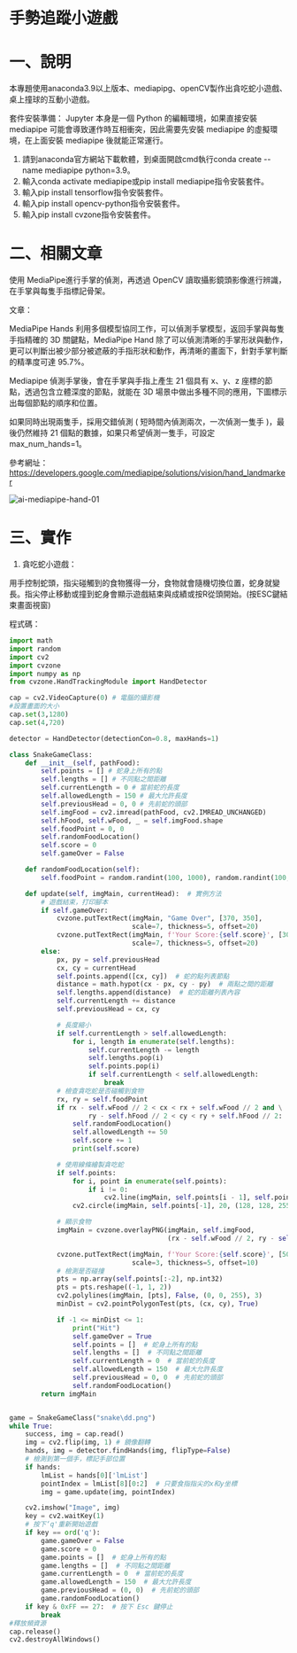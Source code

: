 # 手勢追蹤小遊戲
# 一、說明
本專題使用anaconda3.9以上版本、mediapipg、openCV製作出貪吃蛇小遊戲、桌上撞球的互動小遊戲。

套件安裝準備：
Jupyter 本身是一個 Python 的編輯環境，如果直接安裝 mediapipe 可能會導致運作時互相衝突，因此需要先安裝 mediapipe 的虛擬環境，在上面安裝 mediapipe 後就能正常運行。
1.	請到anaconda官方網站下載軟體，到桌面開啟cmd執行conda create --name mediapipe python=3.9。
2.	輸入conda activate mediapipe或pip install mediapipe指令安裝套件。
3.	輸入pip install tensorflow指令安裝套件。
4.	輸入pip install opencv-python指令安裝套件。
5.	輸入pip install cvzone指令安裝套件。
# 二、相關文章
使用 MediaPipe進行手掌的偵測，再透過 OpenCV 讀取攝影鏡頭影像進行辨識，在手掌與每隻手指標記骨架。

文章：

MediaPipe Hands 利用多個模型協同工作，可以偵測手掌模型，返回手掌與每隻手指精確的 3D 關鍵點，MediaPipe Hand 除了可以偵測清晰的手掌形狀與動作，更可以判斷出被少部分被遮蔽的手指形狀和動作，再清晰的畫面下，針對手掌判斷的精準度可達 95.7%。

Mediapipe 偵測手掌後，會在手掌與手指上產生 21 個具有 x、y、z 座標的節點，透過包含立體深度的節點，就能在 3D 場景中做出多種不同的應用，下圖標示出每個節點的順序和位置。

如果同時出現兩隻手，採用交錯偵測 ( 短時間內偵測兩次，一次偵測一隻手 )，最後仍然維持 21 個點的數據，如果只希望偵測一隻手，可設定 max_num_hands=1。

參考網址：https://developers.google.com/mediapipe/solutions/vision/hand_landmarker

![ai-mediapipe-hand-01](https://github.com/LonelyCaesar/Hand-tracking-mini-game/assets/101235367/5d0079bd-4f3e-49e2-bff1-a471cee6e5a2)

# 三、實作
1.	貪吃蛇小遊戲：

用手控制蛇頭，指尖碰觸到的食物獲得一分，食物就會隨機切換位置，蛇身就變長。指尖停止移動或撞到蛇身會顯示遊戲結束與成績或按R從頭開始。(按ESC鍵結束畫面視窗) 

程式碼：
```python
import math
import random
import cv2
import cvzone
import numpy as np
from cvzone.HandTrackingModule import HandDetector

cap = cv2.VideoCapture(0) # 電腦的攝影機
#設置畫面的大小
cap.set(3,1280)
cap.set(4,720)

detector = HandDetector(detectionCon=0.8, maxHands=1)

class SnakeGameClass:
    def __init__(self, pathFood):
        self.points = [] # 蛇身上所有的點
        self.lengths = [] # 不同點之間距離
        self.currentLength = 0 # 當前蛇的長度
        self.allowedLength = 150 # 最大允許長度
        self.previousHead = 0, 0 # 先前蛇的頭部
        self.imgFood = cv2.imread(pathFood, cv2.IMREAD_UNCHANGED)
        self.hFood, self.wFood, _ = self.imgFood.shape
        self.foodPoint = 0, 0
        self.randomFoodLocation()
        self.score = 0
        self.gameOver = False

    def randomFoodLocation(self):
        self.foodPoint = random.randint(100, 1000), random.randint(100, 600)

    def update(self, imgMain, currentHead):  # 實例方法
        # 遊戲結束，打印腳本
        if self.gameOver:
            cvzone.putTextRect(imgMain, "Game Over", [370, 350],
                               scale=7, thickness=5, offset=20)
            cvzone.putTextRect(imgMain, f'Your Score:{self.score}', [300, 500],
                               scale=7, thickness=5, offset=20)
        else:
            px, py = self.previousHead
            cx, cy = currentHead
            self.points.append([cx, cy])  # 蛇的點列表節點
            distance = math.hypot(cx - px, cy - py)  # 兩點之間的距離
            self.lengths.append(distance)  # 蛇的距離列表內容
            self.currentLength += distance
            self.previousHead = cx, cy

            # 長度縮小
            if self.currentLength > self.allowedLength:
                for i, length in enumerate(self.lengths):
                    self.currentLength -= length
                    self.lengths.pop(i)
                    self.points.pop(i)
                    if self.currentLength < self.allowedLength:
                        break
            # 檢查貪吃蛇是否碰觸到食物
            rx, ry = self.foodPoint
            if rx - self.wFood // 2 < cx < rx + self.wFood // 2 and \
                    ry - self.hFood // 2 < cy < ry + self.hFood // 2:
                self.randomFoodLocation()
                self.allowedLength += 50
                self.score += 1
                print(self.score)

            # 使用線條繪製貪吃蛇
            if self.points:
                for i, point in enumerate(self.points):
                    if i != 0:
                        cv2.line(imgMain, self.points[i - 1], self.points[i], (128, 255, 255), 20)
                cv2.circle(imgMain, self.points[-1], 20, (128, 128, 255), cv2.FILLED)

            # 顯示食物
            imgMain = cvzone.overlayPNG(imgMain, self.imgFood,
                                        (rx - self.wFood // 2, ry - self.hFood // 2))

            cvzone.putTextRect(imgMain, f'Your Score:{self.score}', [50, 80],
                               scale=3, thickness=5, offset=10)
            # 檢測是否碰撞
            pts = np.array(self.points[:-2], np.int32)
            pts = pts.reshape((-1, 1, 2))
            cv2.polylines(imgMain, [pts], False, (0, 0, 255), 3)
            minDist = cv2.pointPolygonTest(pts, (cx, cy), True)

            if -1 <= minDist <= 1:
                print("Hit")
                self.gameOver = True
                self.points = []  # 蛇身上所有的點
                self.lengths = []  # 不同點之間距離
                self.currentLength = 0  # 當前蛇的長度
                self.allowedLength = 150  # 最大允許長度
                self.previousHead = 0, 0  # 先前蛇的頭部
                self.randomFoodLocation()
        return imgMain


game = SnakeGameClass("snake\dd.png")
while True:
    success, img = cap.read()
    img = cv2.flip(img, 1) # 鏡像翻轉
    hands, img = detector.findHands(img, flipType=False)
    # 檢測到第一個手，標記手部位置
    if hands:
        lmList = hands[0]['lmList']
        pointIndex = lmList[8][0:2]  # 只要食指指尖的x和y坐標
        img = game.update(img, pointIndex)

    cv2.imshow("Image", img)
    key = cv2.waitKey(1)
    # 按下‘q'重新開始遊戲
    if key == ord('q'):
        game.gameOver = False
        game.score = 0
        game.points = []  # 蛇身上所有的點
        game.lengths = []  # 不同點之間距離
        game.currentLength = 0  # 當前蛇的長度
        game.allowedLength = 150  # 最大允許長度
        game.previousHead = (0, 0)  # 先前蛇的頭部
        game.randomFoodLocation()
    if key & 0xFF == 27:  # 按下 Esc 鍵停止
        break
#釋放頻資源
cap.release()
cv2.destroyAllWindows()
```
